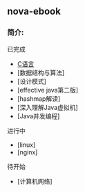 ## nova-ebook
### 简介:
已完成
* [C语言](https://github.com/18500507445/c-learn)
* [数据结构与算法]
* [设计模式]
* [effective java第二版]
* [hashmap解读]
* [深入理解Java虚拟机]
* [Java并发编程]

进行中
* [linux]
* [nginx]

待开始
* [计算机网络]


